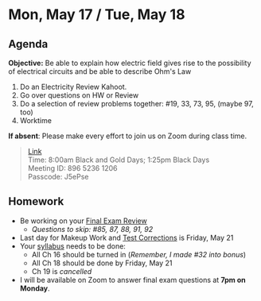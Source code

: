 Mon, May 17 / Tue, May 18
==================    
  
Agenda    
---------    
**Objective:** Be able to explain how electric field gives rise to the possibility of electrical circuits and be able to describe Ohm's Law
  
1. Do an Electricity Review Kahoot.
2. Go over questions on HW or Review
3. Do a selection of review problems together: #19, 33, 73, 95, (maybe 97, too)
4. Worktime



**If absent**: Please make every effort to join us on Zoom during class time.

> [Link](https://us02web.zoom.us/j/89652361206?pwd=L3ZYQzBGNitFK0J6K1M4Nk1iM1dYQT09)      
> Time: 8:00am Black and Gold Days; 1:25pm Black Days    
> Meeting ID: 896 5236 1206      
> Passcode: J5ePse

  
Homework     
-------------    
- Be working on your [Final Exam Review][rev]
	- *Questions to skip: #85, 87, 88, 91, 92*
- Last day for Makeup Work and [Test Corrections][tc] is Friday, May 21 
- Your [syllabus] needs to be done:
	- All Ch 16 should be turned in (*Remember, I made #32 into bonus*)
	- All Ch 18 should be done by Friday, May 21
	- Ch 19 is *cancelled*
- I will be available on Zoom to answer final exam questions at **7pm on Monday**.

[rev]: https://avon.schoology.com/course/2624603229/materials?f=369844930
[syllabus]: https://avon.schoology.com/course/2624603229/materials?f=369843924#foldersexpanded=
[tc]: https://avon.schoology.com/assignment/4956419938/
<!--stackedit_data:
eyJoaXN0b3J5IjpbLTkyMzQ1Njc3MCw4MDEzNDkyMjEsMTczMD
A5MDAzMSw5NTg3MDA1OCwtMTE1NDMxODg0MiwxNTg0MjEwMjI3
LDI2NjU0ODc5NSwtNzc1NDQyOTA2LDEyMzIzMTY5NTUsNjE4MD
QyMzM3LDE1ODA3OTk0MDUsLTIwNDc3Nzg1ODUsLTE0NzM1MjM5
MTMsLTM5ODgzNDc2NCwtMjE2MzAxOTYwLDE4MDk0NDQ4NTgsLT
gyNzM2OTEyOCwtMTc0MzA0NTc5MSwtMjA5ODQwOTk2MCwyMDE5
NzYxOTYwXX0=
-->
